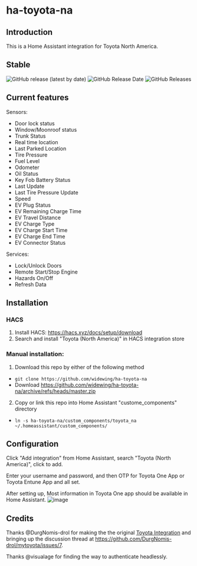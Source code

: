 # ha-toyota-na

## Introduction
This is a Home Assistant integration for Toyota North America.

## Stable
![GitHub release (latest by date)](https://img.shields.io/github/v/release/dkmcgowan/ha-toyota-na?style=for-the-badge) ![GitHub Release Date](https://img.shields.io/github/release-date/dkmcgowan/ha-toyota-na?style=for-the-badge) ![GitHub Releases](https://img.shields.io/github/downloads/dkmcgowan/ha-toyota-na/latest/total?color=purple&label=%20release%20Downloads&style=for-the-badge) 

## Current features
Sensors:
* Door lock status
* Window/Moonroof status
* Trunk Status
* Real time location
* Last Parked Location
* Tire Pressure
* Fuel Level
* Odometer
* Oil Status
* Key Fob Battery Status
* Last Update
* Last Tire Pressure Update
* Speed
* EV Plug Status
* EV Remaining Charge Time
* EV Travel Distance
* EV Charge Type
* EV Charge Start Time
* EV Charge End Time
* EV Connector Status

Services:
* Lock/Unlock Doors
* Remote Start/Stop Engine
* Hazards On/Off
* Refresh Data
## Installation
### HACS
1. Install HACS: https://hacs.xyz/docs/setup/download
2. Search and install "Toyota (North America)" in HACS integration store

### Manual installation:
1. Download this repo by either of the following method
- `git clone https://github.com/widewing/ha-toyota-na`
- Download https://github.com/widewing/ha-toyota-na/archive/refs/heads/master.zip
2. Copy or link this repo into Home Assistant "custome_components" directory
- `ln -s ha-toyota-na/custom_components/toyota_na ~/.homeassistant/custom_components/`

## Configuration
Click "Add integration" from Home Assistant, search "Toyota (North America)", click to add.

Enter your username and password, and then OTP for Toyota One App or Toyota Entune App and all set.

After setting up, Most information in Toyota One app should be available in Home Assistant.
![image](https://user-images.githubusercontent.com/4755389/147372481-4d280b6e-6f61-434c-a768-f4a089f009c3.png)

## Credits
Thanks @DurgNomis-drol for making the the original [Toyota Integration](https://github.com/DurgNomis-drol/ha_toyota) and bringing up the discussion thread at https://github.com/DurgNomis-drol/mytoyota/issues/7.

Thanks @visualage for finding the way to authenticate headlessly.
